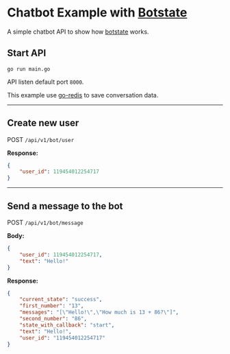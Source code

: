 # Chatbot Example with [Botstate](https://github.com/gucastiliao/botstate/)

A simple chatbot API to show how [botstate](https://github.com/gucastiliao/botstate/) works.

## Start API
```
go run main.go
```

API listen default port `8000`.

This example use [go-redis](https://github.com/go-redis/redis) to save conversation data.

---

## Create new user
POST `/api/v1/bot/user`

**Response:**
```json
{
    "user_id": 119454012254717
}
```

---

## Send a message to the bot
POST `/api/v1/bot/message`

**Body:**
```json
{
    "user_id": 119454012254717,
    "text": "Hello!"
}
```

**Response:**
```json
{
    "current_state": "success",
    "first_number": "13",
    "messages": "[\"Hello!\",\"How much is 13 + 86?\"]",
    "second_number": "86",
    "state_with_callback": "start",
    "text": "Hello!",
    "user_id": "119454012254717"
}
```